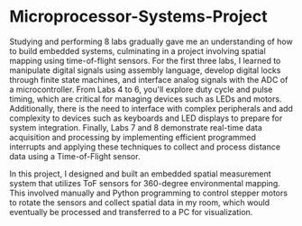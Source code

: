 # Microprocessor-Systems-Project
Studying and performing 8 labs gradually gave me an understanding of how to build embedded systems, culminating in a project involving spatial mapping using time-of-flight sensors. For the first three labs, I learned to manipulate digital signals using assembly language, develop digital locks through finite state machines, and interface analog signals with the ADC of a microcontroller. From Labs 4 to 6, you'll explore duty cycle and pulse timing, which are critical for managing devices such as LEDs and motors. Additionally, there is the need to interface with complex peripherals and add complexity to devices such as keyboards and LED displays to prepare for system integration. Finally, Labs 7 and 8 demonstrate real-time data acquisition and processing by implementing efficient programmed interrupts and applying these techniques to collect and process distance data using a Time-of-Flight sensor.

In this project, I designed and built an embedded spatial measurement system that utilizes ToF sensors for 360-degree environmental mapping. This involved manually and Python programming to control stepper motors to rotate the sensors and collect spatial data in my room, which would eventually be processed and transferred to a PC for visualization.
